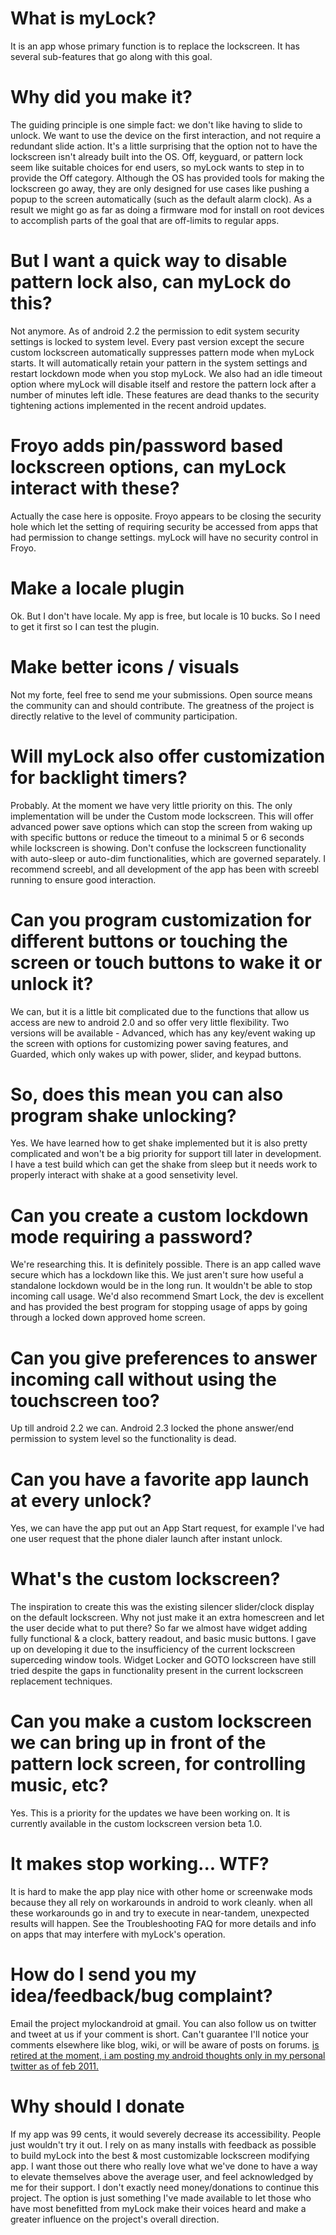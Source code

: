 # What is myLock? #

It is an app whose primary function is to replace the lockscreen. It has several sub-features that go along with this goal.

# Why did you make it? #
The guiding principle is one simple fact: we don't like having to slide to unlock.
We want to use the device on the first interaction, and not require a redundant slide action. It's a little surprising that the option not to have the lockscreen isn't already built into the OS. Off, keyguard, or pattern lock seem like suitable choices for end users, so myLock wants to step in to provide the Off category. Although the OS has provided tools for making the lockscreen go away, they are only designed for use cases like pushing a popup to the screen automatically (such as the default alarm clock). As a result we might go as far as doing a firmware mod for install on root devices to accomplish parts of the goal that are off-limits to regular apps.

# But I want a quick way to disable pattern lock also, can myLock do this? #
Not anymore. As of android 2.2 the permission to edit system security settings is locked to system level. Every past version except the secure custom lockscreen automatically suppresses pattern mode when myLock starts. It will automatically retain your pattern in the system settings and restart lockdown mode when you stop myLock. We also had an idle timeout option where myLock will disable itself and restore the pattern lock after a number of minutes left idle. These features are dead thanks to the security tightening actions implemented in the recent android updates.

# Froyo adds pin/password based lockscreen options, can myLock interact with these? #
Actually the case here is opposite. Froyo appears to be closing the security hole which let the setting of requiring security be accessed from apps that had permission to change settings. myLock will have no security control in Froyo.

# Make a locale plugin #
Ok. But I don't have locale. My app is free, but locale is 10 bucks. So I need to get it first so I can test the plugin.

# Make better icons / visuals #
Not my forte, feel free to send me your submissions. Open source means the community can and should contribute. The greatness of the project is directly relative to the level of community participation.

# Will myLock also offer customization for backlight timers? #
Probably. At the moment we have very little priority on this. The only implementation will be under the Custom mode lockscreen. This will offer advanced power save options which can stop the screen from waking up with specific buttons or reduce the timeout to a minimal 5 or 6 seconds while lockscreen is showing. Don't confuse the lockscreen functionality with auto-sleep or auto-dim functionalities, which are governed separately. I recommend screebl, and all development of the app has been with screebl running to ensure good interaction.

# Can you program customization for different buttons or touching the screen or touch buttons to wake it or unlock it? #
We can, but it is a little bit complicated due to the functions that allow us access are new to android 2.0 and so offer very little flexibility. Two versions will be available - Advanced, which has any key/event waking up the screen with options for customizing power saving features, and Guarded, which only wakes up with power, slider, and keypad buttons.

# So, does this mean you can also program shake unlocking? #
Yes. We have learned how to get shake implemented but it is also pretty complicated and won't be a big priority for support till later in development. I have a test build which can get the shake from sleep but it needs work to properly interact with shake at a good sensetivity level.

# Can you create a custom lockdown mode requiring a password? #
We're researching this. It is definitely possible. There is an app called wave secure which has a lockdown like this. We just aren't sure how useful a standalone lockdown would be in the long run. It wouldn't be able to stop incoming call usage. We'd also recommend Smart Lock, the dev is excellent and has provided the best program for stopping usage of apps by going through a locked down approved home screen.

# Can you give preferences to answer incoming call without using the touchscreen too? #
Up till android 2.2 we can. Android 2.3 locked the phone answer/end permission to system level so the functionality is dead.

# Can you have a favorite app launch at every unlock? #
Yes, we can have the app put out an App Start request, for example I've had one user request that the phone dialer launch after instant unlock.

# What's the custom lockscreen? #
The inspiration to create this was the existing silencer slider/clock display on the default lockscreen. Why not just make it an extra homescreen and let the user decide what to put there? So far we almost have widget adding fully functional & a clock, battery readout, and basic music buttons. I gave up on developing it due to the insufficiency of the current lockscreen superceding window tools. Widget Locker and GOTO lockscreen have still tried despite the gaps in functionality present in the current lockscreen replacement techniques.

# Can you make a custom lockscreen we can bring up in front of the pattern lock screen, for controlling music, etc? #
Yes. This is a priority for the updates we have been working on. It is currently available in the custom lockscreen version beta 1.0.

# It makes <insert app name> stop working... WTF? #
It is hard to make the app play nice with other home or screenwake mods because they all rely on workarounds in android to work cleanly. when all these workarounds go in and try to execute in near-tandem, unexpected results will happen. See the Troubleshooting FAQ for more details and info on apps that may interfere with myLock's operation.

# How do I send you my idea/feedback/bug complaint? #
Email the project mylockandroid at gmail. You can also follow us on twitter and tweet at us if your comment is short. Can't guarantee I'll notice your comments elsewhere like blog, wiki, or will be aware of posts on forums. [is retired at the moment, i am posting my android thoughts only in my personal twitter as of feb 2011.](twitter.md)

# Why should I donate #
If my app was 99 cents, it would severely decrease its accessibility. People just wouldn't try it out. I rely on as many installs with feedback as possible to build myLock into the best & most customizable lockscreen modifying app. I want those out there who really love what we've done to have a way to elevate themselves above the average user, and feel acknowledged by me for their support. I don't exactly need money/donations to continue this project. The option is just something I've made available to let those who have most benefitted from myLock make their voices heard and make a greater influence on the project's overall direction.
